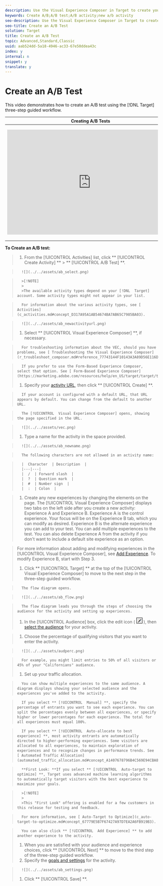 ```yaml
---
description: Use the Visual Experience Composer in Target to create your test directly on a Target-enabled page and to modify portions of the page within Target.
keywords: Create A/B;A/B test;A/B activity;new a/b activity
seo-description: Use the Visual Experience Composer in Target to create your test directly on a Target-enabled page and to modify portions of the page within Target.
seo-title: Create an A/B Test
solution: Target
title: Create an A/B Test
topic: Advanced,Standard,Classic
uuid: aab524dd-5a18-4946-ac33-67e50ddea43c
index: y
internal: n
snippet: y
translate: y
---
```


# Create an A/B Test

This video demonstrates how to create an A/B test using the [!DNL  Target] three-step guided workflow. 



<table id="table_C56F4BE9B867463380013C584D97DAD2"> 
 <thead> 
  <tr> 
   <th class="entry" colspan="2"> Creating A/B Tests </th> 
   <th colname="col3" class="entry"> 8:36 </th> 
  </tr>
 </thead>
 <tbody> 
  <tr> 
   <td colspan="2"> <p> 
     <div width="550" class="video-iframe"> 
      <iframe src="https://www.youtube.com/embed/JG0dbWDAvtk/" frameborder="0" webkitallowfullscreen="true" mozallowfullscreen="true" oallowfullscreen="true" msallowfullscreen="true" allowfullscreen="allowfullscreen" scrolling="no" width="550" height="345">https://www.youtube.com/embed/JG0dbWDAvtk/</iframe>
     </div> </p> </td> 
   <td colname="col3"> <p> 
     <ul id="ul_B17C3EFA4B664415AE0159E418FF45C4"> 
      <li id="li_916224D2105348BE93D60015B2F43D4F">Create an A/B activity in Adobe Target </li> 
      <li id="li_0FED234A3A054DEAB62C4F58BAB47F7F">Allocate traffic using a manual split or automatic traffic allocation </li> 
     </ul> </p> </td> 
  </tr> 
 </tbody> 
</table>

**To Create an A/B test:** 

>1. From the [!UICONTROL  Activities] list, click ** [!UICONTROL  Create Activity] ** > ** [!UICONTROL  A/B Test] **.

>       ![](../../assets/ab_select.png) 


>       >[!NOTE]
>       >
>       >The available activity types depend on your [!DNL  Target] account. Some activity types might not appear in your list. 


>       For information about the various activity types, see [ Activities](c_activities.md#concept_D317A95A1AB54674BA7AB65C7985BA03). 

>       ![](../../assets/ab_newactivityurl.png) 
>1. Select ** [!UICONTROL  Visual Experience Composer] **, if necessary.

>       For troubleshooting information about the VEC, should you have problems, see [ Troubleshooting the Visual Experience Composer](r_troubleshoot_composer.md#reference_77743144F10143A3A89D56E116D296E4). 

>       If you prefer to use the Form-Based Experience Composer, select that option. See [ Form-Based Experience Composer](https://marketing.adobe.com/resources/help/en_US/target/target/t_form_experience_composer.html). 
>1. Specify your [ activity URL](c_ab_activity_url.md#concept_D28549AAA0A14E3BB5F05F32BE8ABC90), then click ** [!UICONTROL  Create] **.

>       If your account is configured with a default URL, that URL appears by default. You can change from the default to another URL. 

>       The [!UICONTROL  Visual Experience Composer] opens, showing the page specified in the URL. 

>       ![](../../assets/vec.png) 
>1. Type a name for the activity in the space provided.

>       ![](../../assets/ab_newname.png) 

>       The following characters are not allowed in an activity name: 



>       |  Character  | Description  |
>       |---|---|
>       |  /  | Forward slash  |
>       |  ?  | Question mark  |
>       |  #  | Number sign  |
>       |  :  | Colon  |

>1. Create any new experiences by changing the elements on the page.
>   The [!UICONTROL  Visual Experience Composer] displays two tabs on the left side after you create a new activity: Experience A and Experience B. Experience A is the control experience. Your focus will be on the Experience B tab, which you can modify as desired. Experience B is the alternate experience you can add to your test. You can add multiple experiences to the test. You can also delete Experience A from the activity if you don't want to include a default site experience as an option. 

>   For more information about adding and modifying experiences in the [!UICONTROL  Visual Experience Composer], see [ Add Experience](t_ab_add_experience.md#task_454646F2895242D3B92DC395A0CE1A00). To modify Experience B, start with Step 3. 
>
>1. Click ** [!UICONTROL  Target] ** at the top of the [!UICONTROL  Visual Experience Composer] to move to the next step in the three-step guided workflow.

>       The flow diagram opens. 

>       ![](../../assets/ab_flow.png) 

>       The flow diagram leads you through the steps of choosing the audience for the activity and setting up experiences. 
>1. In the [!UICONTROL  Audience] box, click the edit icon (  ![](../../assets/icon_edit.png) ), then [ select the audience](c_ab_audience.md#concept_A268236C1224451DB7844BF67F41A087) for your activity.

>1. Choose the percentage of qualifying visitors that you want to enter the activity.

>       ![](../../assets/audperc.png) 

>       For example, you might limit entries to 50% of all visitors or 45% of your "Californians" audience. 
>1. Set up your traffic allocation.

>       You can show multiple experiences to the same audience. A diagram displays showing your selected audience and the experiences you've added to the activity. 

>       If you select ** [!UICONTROL  Manual] **, specify the percentage of entrants you want to see each experience. You can split the percentages evenly between all experiences, or specify higher or lower percentages for each experience. The total for all experiences must equal 100%. 

>       If you select ** [!UICONTROL  Auto-allocate to best experience] **, most activity entrants are automatically directed to higher-performing experiences. Some visitors are allocated to all experiences, to maintain exploration of experiences and to recognize changes in performance trends. See [ Automated Traffic Allocation](automated_traffic_allocation.md#concept_A1407678796B4C569E94CBA8A9F7F5D4). 

>       **First Look: **If you select ** [!UICONTROL  Auto-target to optimize] **, Target uses advanced machine learning algorithms to automatically target visitors with the best experience to maximize your goals. 


>       >[!NOTE]
>       >
>       >This "First Look" offering is enabled for a few customers in this release for testing and feedback.


>       For more information, see [ Auto-Target to Optimize](c_auto-target-to-optimize.md#concept_67779E5B7F67427A97D7EA2A6FB919B3). 

>       You can also click ** [!UICONTROL  Add Experience] ** to add another experience to the activity. 
>1. When you are satisfied with your audience and experience choices, click ** [!UICONTROL  Next] ** to move to the third step of the three-step guided workflow.
>1. Specify the [ goals and settings](r_ab_goals_and_settings.md#reference_B25389FD6F3A4989801E740364B089CC) for the activity.

>       ![](../../assets/ab_settings.png) 
>1. Click ** [!UICONTROL  Save] **.
